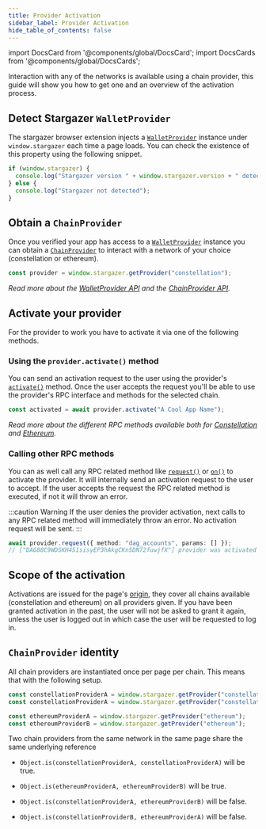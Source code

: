 ```yaml
---
title: Provider Activation
sidebar_label: Provider Activation
hide_table_of_contents: false
---
```


import DocsCard from '@components/global/DocsCard';
import DocsCards from '@components/global/DocsCards';

<head>
  <meta
    name="description"
    content="Interaction with any of the networks is available using a chain provider, this guide will show you how to get one and an overview of the activation process."
  />
  <style>{`
    :root {
      --doc-item-container-width: 60rem;
    }
  `}</style>
</head>

Interaction with any of the networks is available using a chain provider, this guide will show you how to get one and an overview of the activation process.

<intro-end />

## Detect Stargazer `WalletProvider`

The stargazer browser extension injects a [`WalletProvider`](../APIReference//walletProviderAPI.md) instance under `window.stargazer` each time a page loads. You can check the existence of this property using the following snippet.

```typescript title="TypeScript"
if (window.stargazer) {
  console.log("Stargazer version " + window.stargazer.version + " detected");
} else {
  console.log("Stargazer not detected");
}
```

## Obtain a `ChainProvider`

Once you verified your app has access to a [`WalletProvider`](../APIReference//walletProviderAPI.md) instance you can obtain a [`ChainProvider`](../APIReference/chainProviderAPI.md) to interact with a network of your choice (constellation or ethereum).

```typescript title="TypeScript"
const provider = window.stargazer.getProvider("constellation");
```

_Read more about the [WalletProvider API](../APIReference//walletProviderAPI.md) and the [ChainProvider API](../APIReference/chainProviderAPI.md)._

## Activate your provider

For the provider to work you have to activate it via one of the following methods.

### Using the `provider.activate()` method

You can send an activation request to the user using the provider's [`activate()`](../APIReference/chainProviderAPI.md#async-activatetitle-boolean) method. Once the user accepts the request you'll be able to use the provider's RPC interface and methods for the selected chain.

```typescript title="TypeScript"
const activated = await provider.activate("A Cool App Name");
```

_Read more about the different RPC methods available both for [Constellation](../APIReference//constellationRPCAPI.md) and [Ethereum](../APIReference/ethereumRPCAPI.md)._

### Calling other RPC methods

You can as well call any RPC related method like [`request()`](../APIReference/chainProviderAPI.md#async-requestrequest-any) or [`on()`](../APIReference/chainProviderAPI.md#oneventname-listener-void) to activate the provider. It will internally send an activation request to the user to accept. If the user accepts the request the RPC related method is executed, if not it will throw an error.

:::caution Warning
If the user denies the provider activation, next calls to any RPC related method will immediately throw an error. No activation request will be sent.
:::

```typescript title="TypeScript"
await provider.request({ method: "dag_accounts", params: [] });
// ["DAG88C9WDSKH451sisyEP3hAkgCKn5DN72fuwjfX"] provider was activated
```

## Scope of the activation

Activations are issued for the page's [origin](https://datatracker.ietf.org/doc/html/rfc6454), they cover all chains available (constellation and ethereum) on all providers given. If you have been granted activation in the past, the user will not be asked to grant it again, unless the user is logged out in which case the user will be requested to log in.

## `ChainProvider` identity

All chain providers are instantiated once per page per chain. This means that with the following setup.

```typescript title="TypeScript"
const constellationProviderA = window.stargazer.getProvider("constellation");
const constellationProviderA = window.stargazer.getProvider("constellation");

const ethereumProviderA = window.stargazer.getProvider("ethereum");
const ethereumProviderB = window.stargazer.getProvider("ethereum");
```

Two chain providers from the same network in the same page share the same underlying reference

- `Object.is(constellationProviderA, constellationProviderA)` will be true.

- `Object.is(ethereumProviderA, ethereumProviderB)` will be true.

- `Object.is(constellationProviderA, ethereumProviderB)` will be false.

- `Object.is(constellationProviderB, ethereumProviderA)` will be false.
